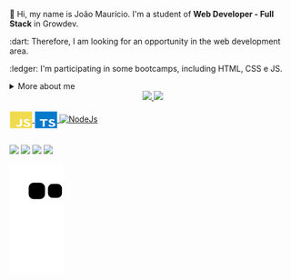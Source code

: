 <p align="left"> 
 🖖 Hi, my name is João Maurício. I'm a student of <strong>Web Developer - Full Stack</strong> in Growdev.
</p>

<p>
 :dart: Therefore, I am looking for an opportunity in the web development area.
 </p>
 
 <p>
 :ledger: I'm participating in some bootcamps, including HTML, CSS e JS.
 </p>
 
 <details>
  <summary> More about me</summary>
<div align="left">
 
``` js
const joaomauriciosneto = {
    personal: {
        fullName: 'João Maurício dos Santos Neto',
        birthDate: '1975-11-09',
        pronouns: 'he' | 'him',
        interests: ['music', 'games', 'language learning', 'sports', 'movies', 'series'],
    },
        full_stack_student: {
            skills: {
                JS: 'Javascript',
                TS: 'TypeScript',
                Node: 'TypeScript
            }
         },
}
```
  </div>
</details>

<div align="center">
  <a href="https://github.com/joaomauriciosneto">
  <img height="180em" src="https://github-readme-stats.vercel.app/api?username=joaomauriciosneto&show_icons=true&theme=dracula&include_all_commits=true&count_private=true"/>
  <img height="180em" src="https://github-readme-stats.vercel.app/api/top-langs/?username=joaomauriciosneto&layout=compact&langs_count=7&theme=dracula"/>
</div>
 <div style="display: inline_block"><br>
  <img align="center" alt="Rafa-Js" height="30" width="40" src="https://raw.githubusercontent.com/devicons/devicon/master/icons/javascript/javascript-plain.svg">
  <img align="center" alt="Rafa-Ts" height="30" width="40" src="https://raw.githubusercontent.com/devicons/devicon/master/icons/typescript/typescript-plain.svg">
  <img src='https://img.icons8.com/?id=54087&size=2x&color=000000' alt='NodeJs' height='40'>
</div>
  
##
 
<div>
  <a href="https://instagram.com/joaomauriciopersonal" target="_blank"><img src="https://img.shields.io/badge/-Instagram-%23E4405F?style=for-the-badge&logo=instagram&logoColor=white" target="_blank"></a>
  <a href ="mailto:joaomauricio1975@gmail.com"><img src="https://img.shields.io/badge/-Gmail-%23333?style=for-the-badge&logo=gmail&logoColor=white" target="_blank"></a>
 <a href="https://twitter.com/jmauriciosneto" target="_blank"><img src="https://img.shields.io/badge/Twitter-1DA1F2?style=for-the-badge&logo=twitter&logoColor=white"></a>
  <a href="https://www.linkedin.com/in/joaomauriciowebdev" target="_blank"><img src="https://img.shields.io/badge/-LinkedIn-%230077B5?style=for-the-badge&logo=linkedin&logoColor=white" target="_blank"></a>
 </div>
 
 ![Snake animation](https://github.com/joaomauriciosneto/joaomauriciosneto/blob/output/github-contribution-grid-snake.svg)
 
